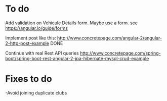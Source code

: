 # To do
Add validation on Vehicule Details form. Maybe use a form.
    see https://angular.io/guide/forms


Implement post like this:
http://www.concretepage.com/angular-2/angular-2-http-post-example DONE

Continue with real Rest API queries
http://www.concretepage.com/spring-boot/spring-boot-rest-angular-2-jpa-hibernate-mysql-crud-example

# Fixes to do
-Avoid joining duplicate clubs
